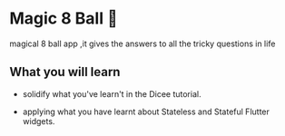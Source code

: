 
# Magic 8 Ball 🎱

 magical 8 ball app ,it gives the answers to all the tricky questions in life
 
## What you will learn 

* solidify what you've learn't in the Dicee tutorial.

* applying what you have learnt about Stateless and Stateful Flutter widgets.
